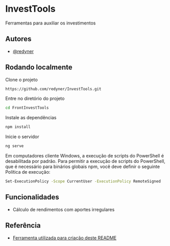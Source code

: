
# InvestTools

Ferramentas para auxiliar os investimentos


## Autores

- [@redyner](https://github.com/redyner)



## Rodando localmente

Clone o projeto

```bash
https://github.com/redyner/InvestTools.git
```

Entre no diretório do projeto

```bash
cd FrontInvestTools
```

Instale as dependências

```bash
npm install
```

Inicie o servidor

```bash
ng serve
```

Em computadores cliente Windows, a execução de scripts do PowerShell é desabilitada por padrão. Para permitir a execução de scripts do PowerShell, que é necessário para binários globais npm, você deve definir o seguinte Política de execução:

```bash
Set-ExecutionPolicy -Scope CurrentUser -ExecutionPolicy RemoteSigned
```
## Funcionalidades

- Cálculo de rendimentos com aportes irregulares


## Referência

 - [Ferramenta utilizada para criação deste README](https://readme.so/pt)

